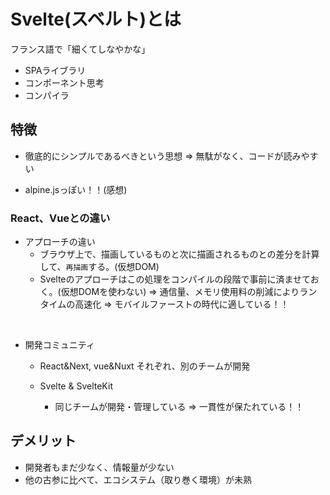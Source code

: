 # Svelte(スベルト)とは
フランス語で「細くてしなやかな」
- SPAライブラリ
- コンポーネント思考
- コンパイラ

## 特徴
- 徹底的にシンプルであるべきという思想
  ⇒ 無駄がなく、コードが読みやすい

- alpine.jsっぽい！！(感想)

### React、Vueとの違い
- アプローチの違い
   - ブラウザ上で、描画しているものと次に描画されるものとの差分を計算して、`再描画`する。(仮想DOM)
   - Svelteのアプローチはこの処理をコンパイルの段階で事前に済ませておく。(仮想DOMを使わない)
⇒ 通信量、メモリ使用料の削減によりランタイムの高速化
⇒ モバイルファーストの時代に適している！！ 

<br>

- 開発コミュニティ
  - React&Next, vue&Nuxt
    それぞれ、別のチームが開発
  
  - Svelte & SvelteKit
    - 同じチームが開発・管理している
      ⇒ 一貫性が保たれている！！

## デメリット
- 開発者もまだ少なく、情報量が少ない
- 他の古参に比べて、エコシステム（取り巻く環境）が未熟